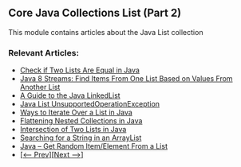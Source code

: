 ## Core Java Collections List (Part 2)

This module contains articles about the Java List collection

### Relevant Articles: 
- [Check if Two Lists Are Equal in Java](https://www.baeldung.com/java-test-a-list-for-ordinality-and-equality)
- [Java 8 Streams: Find Items From One List Based on Values From Another List](https://www.baeldung.com/java-streams-find-list-items)
- [A Guide to the Java LinkedList](https://www.baeldung.com/java-linkedlist)
- [Java List UnsupportedOperationException](https://www.baeldung.com/java-list-unsupported-operation-exception)
- [Ways to Iterate Over a List in Java](https://www.baeldung.com/java-iterate-list)
- [Flattening Nested Collections in Java](https://www.baeldung.com/java-flatten-nested-collections)
- [Intersection of Two Lists in Java](https://www.baeldung.com/java-lists-intersection)
- [Searching for a String in an ArrayList](https://www.baeldung.com/java-search-string-arraylist)
- [Java – Get Random Item/Element From a List](http://www.baeldung.com/java-random-list-element)
- [[<-- Prev]](/core-java-modules/core-java-collections-list)[[Next -->]](/core-java-modules/core-java-collections-list-3)

